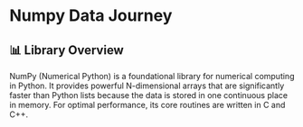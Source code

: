 # Numpy Data Journey
##  📊 Library Overview 
NumPy (Numerical Python) is a foundational library for numerical computing in Python. It provides powerful N-dimensional arrays that are significantly faster than Python lists because the data is stored in one continuous place in memory. For optimal performance, its core routines are written in C and C++.
